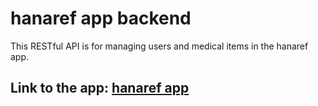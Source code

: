# hanaref app backend

This RESTful API is for managing users and medical items in the hanaref app.

## Link to the app: [hanaref app](https://hanaref-fd006.web.app/)
